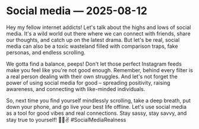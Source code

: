 # Social media — 2025-08-12

Hey my fellow internet addicts! Let's talk about the highs and lows of social media. It's a wild world out there where we can connect with friends, share our thoughts, and catch up on the latest drama. But let's be real, social media can also be a toxic wasteland filled with comparison traps, fake personas, and endless scrolling.

We gotta find a balance, peeps! Don't let those perfect Instagram feeds make you feel like you're not good enough. Remember, behind every filter is a real person dealing with their own struggles. And let's not forget the power of using social media for good – spreading positivity, raising awareness, and connecting with like-minded individuals.

So, next time you find yourself mindlessly scrolling, take a deep breath, put down your phone, and go live your best life offline. Let's use social media as a tool for good vibes and real connections. Stay sassy, stay savvy, and stay true to yourself! 💁‍♀️✌️ #SocialMediaRealness